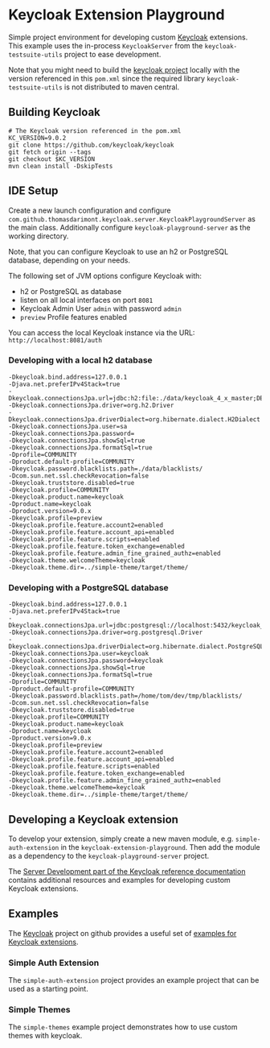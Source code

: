 # Keycloak Extension Playground

Simple project environment for developing custom [Keycloak](https://keycloak.org) extensions.  
This example uses the in-process `KeycloakServer` from the `keycloak-testsuite-utils` project to ease development.

Note that you might need to build the [keycloak project](https://github.com/keycloak/keycloak) locally with the version referenced in this `pom.xml`
since the required library `keycloak-testsuite-utils` is not distributed to maven central.

## Building Keycloak  
```
# The Keycloak version referenced in the pom.xml 
KC_VERSION=9.0.2
git clone https://github.com/keycloak/keycloak
git fetch origin --tags
git checkout $KC_VERSION
mvn clean install -DskipTests
```

## IDE Setup

Create a new launch configuration and configure `com.github.thomasdarimont.keycloak.server.KeycloakPlaygroundServer` as the main class.
Additionally configure `keycloak-playground-server` as the working directory.

Note, that you can configure Keycloak to use an h2 or PostgreSQL database, depending on your needs.

The following set of JVM options configure Keycloak with:
* h2 or PostgreSQL as database
* listen on all local interfaces on port `8081`
* Keycloak Admin User `admin` with password `admin`
* `preview` Profile features enabled

You can access the local Keycloak instance via the URL: `http://localhost:8081/auth` 

### Developing with a local h2 database

```
-Dkeycloak.bind.address=127.0.0.1
-Djava.net.preferIPv4Stack=true
-Dkeycloak.connectionsJpa.url=jdbc:h2:file:./data/keycloak_4_x_master;DB_CLOSE_ON_EXIT=FALSE
-Dkeycloak.connectionsJpa.driver=org.h2.Driver
-Dkeycloak.connectionsJpa.driverDialect=org.hibernate.dialect.H2Dialect
-Dkeycloak.connectionsJpa.user=sa
-Dkeycloak.connectionsJpa.password=
-Dkeycloak.connectionsJpa.showSql=true
-Dkeycloak.connectionsJpa.formatSql=true
-Dprofile=COMMUNITY
-Dproduct.default-profile=COMMUNITY
-Dkeycloak.password.blacklists.path=./data/blacklists/
-Dcom.sun.net.ssl.checkRevocation=false
-Dkeycloak.truststore.disabled=true
-Dkeycloak.profile=COMMUNITY
-Dkeycloak.product.name=keycloak
-Dproduct.name=keycloak
-Dproduct.version=9.0.x
-Dkeycloak.profile=preview
-Dkeycloak.profile.feature.account2=enabled
-Dkeycloak.profile.feature.account_api=enabled
-Dkeycloak.profile.feature.scripts=enabled
-Dkeycloak.profile.feature.token_exchange=enabled
-Dkeycloak.profile.feature.admin_fine_grained_authz=enabled
-Dkeycloak.theme.welcomeTheme=keycloak
-Dkeycloak.theme.dir=../simple-theme/target/theme/
```

### Developing with a PostgreSQL database

```
-Dkeycloak.bind.address=127.0.0.1
-Djava.net.preferIPv4Stack=true
-Dkeycloak.connectionsJpa.url=jdbc:postgresql://localhost:5432/keycloak_4_x_master
-Dkeycloak.connectionsJpa.driver=org.postgresql.Driver
-Dkeycloak.connectionsJpa.driverDialect=org.hibernate.dialect.PostgreSQLDialect
-Dkeycloak.connectionsJpa.user=keycloak
-Dkeycloak.connectionsJpa.password=keycloak
-Dkeycloak.connectionsJpa.showSql=true
-Dkeycloak.connectionsJpa.formatSql=true
-Dprofile=COMMUNITY
-Dproduct.default-profile=COMMUNITY
-Dkeycloak.password.blacklists.path=/home/tom/dev/tmp/blacklists/
-Dcom.sun.net.ssl.checkRevocation=false
-Dkeycloak.truststore.disabled=true
-Dkeycloak.profile=COMMUNITY
-Dkeycloak.product.name=keycloak
-Dproduct.name=keycloak
-Dproduct.version=9.0.x
-Dkeycloak.profile=preview
-Dkeycloak.profile.feature.account2=enabled
-Dkeycloak.profile.feature.account_api=enabled
-Dkeycloak.profile.feature.scripts=enabled
-Dkeycloak.profile.feature.token_exchange=enabled
-Dkeycloak.profile.feature.admin_fine_grained_authz=enabled
-Dkeycloak.theme.welcomeTheme=keycloak
-Dkeycloak.theme.dir=../simple-theme/target/theme/
```

## Developing a Keycloak extension

To develop your extension, simply create a new maven module, e.g. `simple-auth-extension` in the `keycloak-extension-playground`.
Then add the module as a dependency to the `keycloak-playground-server` project.

The [Server Development part of the Keycloak reference documentation](https://www.keycloak.org/docs/latest/server_development/index.html) contains additional resources and examples for developing custom Keycloak extensions.

## Examples

The [Keycloak](https://github.com/keycloak/keycloak) project on github provides a useful set of [examples for Keycloak extensions](https://github.com/keycloak/keycloak/tree/master/examples).

### Simple Auth Extension
The `simple-auth-extension` project provides an example project that can be used as a starting point.

### Simple Themes
The `simple-themes` example project demonstrates how to use custom themes with keycloak. 